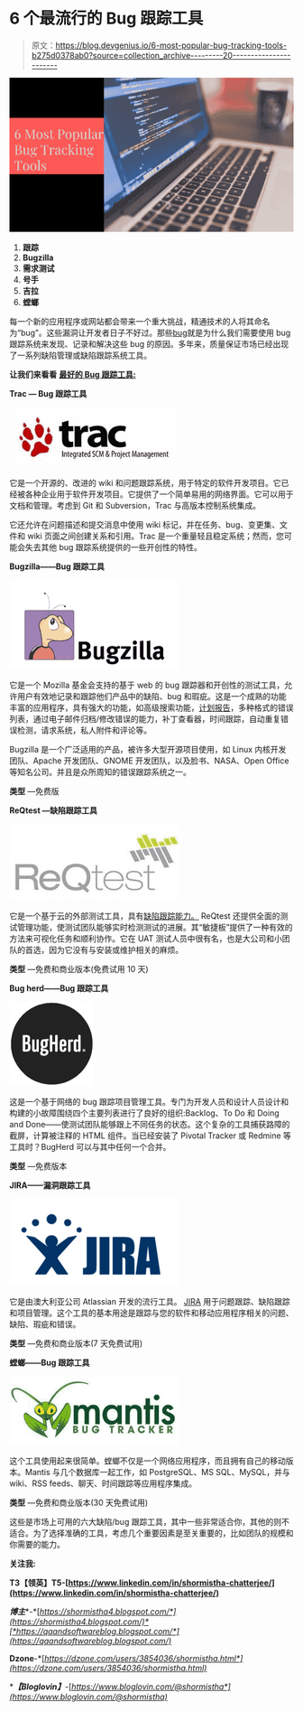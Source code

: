 # 6 个最流行的 Bug 跟踪工具

> 原文：<https://blog.devgenius.io/6-most-popular-bug-tracking-tools-b275d0378ab0?source=collection_archive---------20----------------------->

![](img/9718f6f7b444ef14d3020cdf9c10faf3.png)

1.  **跟踪**
2.  **Bugzilla**
3.  **需求测试**
4.  **号手**
5.  **吉拉**
6.  **螳螂**

每一个新的应用程序或网站都会带来一个重大挑战，精通技术的人将其命名为“bug”。这些漏洞让开发者日子不好过。那些[bug](https://www.bloglovin.com/@shormistha/6-most-popular-bug-trackingtools)就是为什么我们需要使用 bug 跟踪系统来发现、记录和解决这些 bug 的原因。多年来，质量保证市场已经出现了一系列缺陷管理或缺陷跟踪系统工具。

**让我们来看看** [**最好的 Bug 跟踪工具:**](https://www.quora.com/q/technicalblogs/6-Most-Popular-Bug-Tracking-Tools)

**Trac — Bug 跟踪工具**

![](img/868c6962d2bd85f7a7a1100980eb14d6.png)

它是一个开源的、改进的 wiki 和问题跟踪系统，用于特定的软件开发项目。它已经被各种企业用于软件开发项目。它提供了一个简单易用的网络界面。它可以用于文档和管理。考虑到 Git 和 Subversion，Trac 与高版本控制系统集成。

它还允许在问题描述和提交消息中使用 wiki 标记，并在任务、bug、变更集、文件和 wiki 页面之间创建关系和引用。Trac 是一个重量轻且稳定系统；然而，您可能会失去其他 bug 跟踪系统提供的一些开创性的特性。

**Bugzilla——Bug 跟踪工具**

![](img/fa107ac923f3b86d3131c417c408940c.png)

它是一个 Mozilla 基金会支持的基于 web 的 bug 跟踪器和开创性的测试工具，允许用户有效地记录和跟踪他们产品中的缺陷、bug 和瑕疵。这是一个成熟的功能丰富的应用程序，具有强大的功能，如高级搜索功能，[计划报告](https://dzone.com/articles/send-jmeter-test-reports-on-email-automatically)，多种格式的错误列表，通过电子邮件归档/修改错误的能力，补丁查看器，时间跟踪，自动重复错误检测，请求系统，私人附件和评论等。

Bugzilla 是一个广泛适用的产品，被许多大型开源项目使用，如 Linux 内核开发团队、Apache 开发团队、GNOME 开发团队，以及脸书、NASA、Open Office 等知名公司。并且是众所周知的错误跟踪系统之一。

**类型** —免费版

**ReQtest —缺陷跟踪工具**

![](img/87d77918b707f67eb0d10be7fb668488.png)

它是一个基于云的外部测试工具，具有[缺陷跟踪能力。](https://qaandsoftwareblog.blogspot.com/2020/06/6-most-popular-bug-trackingtools.html) ReQtest 还提供全面的测试管理功能，使测试团队能够实时检测测试的进展。其“敏捷板”提供了一种有效的方法来可视化任务和顺利协作。它在 UAT 测试人员中很有名，也是大公司和小团队的首选，因为它没有与安装或维护相关的麻烦。

**类型** —免费和商业版本(免费试用 10 天)

**Bug herd——Bug 跟踪工具**

![](img/47a96060ddf6112b5bdf211323cec02c.png)

这是一个基于网络的 bug 跟踪项目管理工具。专门为开发人员和设计人员设计和构建的小故障围绕四个主要列表进行了良好的组织:Backlog、To Do 和 Doing and Done——使测试团队能够跟上不同任务的状态。这个复杂的工具捕获路障的截屏，计算被注释的 HTML 组件。当已经安装了 Pivotal Tracker 或 Redmine 等工具时？BugHerd 可以与其中任何一个合并。

**类型** —免费版本

**JIRA——漏洞跟踪工具**

![](img/fae5efdcfb16fe9ad69ab8e95b3708bb.png)

它是由澳大利亚公司 Atlassian 开发的流行工具。 [JIRA](https://dzone.com/articles/a-jira-tutorial-for-software-developers-get-the-mo) 用于问题跟踪、缺陷跟踪和项目管理。这个工具的基本用途是跟踪与您的软件和移动应用程序相关的问题、缺陷、瑕疵和错误。

**类型** —免费和商业版本(7 天免费试用)

**螳螂——Bug 跟踪工具**

![](img/5311e5ac25871fd0063a771da79a7b7c.png)

这个工具使用起来很简单。螳螂不仅是一个网络应用程序，而且拥有自己的移动版本。Mantis 与几个数据库一起工作，如 PostgreSQL、MS SQL、MySQL，并与 wiki、RSS feeds、聊天、时间跟踪等应用程序集成。

**类型** —免费和商业版本(30 天免费试用)

这些是市场上可用的六大缺陷/bug 跟踪工具，其中一些非常适合你，其他的则不适合。为了选择准确的工具，考虑几个重要因素是至关重要的，比如团队的规模和你需要的能力。

**关注我:**

**T3【领英】T5-[https://www.linkedin.com/in/shormistha-chatterjee/](https://www.linkedin.com/in/shormistha-chatterjee/)**

***博主****-*[*https://shormistha4.blogspot.com/*](https://shormistha4.blogspot.com/)*[*https://qaandsoftwareblog.blogspot.com/*](https://qaandsoftwareblog.blogspot.com/)*

****Dzone****-*[*https://dzone.com/users/3854036/shormistha.html*](https://dzone.com/users/3854036/shormistha.html)*

****【Bloglovin】***-[*https://www.bloglovin.com/@shormistha*](https://www.bloglovin.com/@shormistha)*